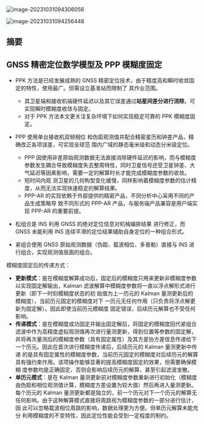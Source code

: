 ![image-20231031094306056](https://pic-bed-1316053657.cos.ap-nanjing.myqcloud.com/img/image-20231031094306056.png)

![image-20231031094256448](https://pic-bed-1316053657.cos.ap-nanjing.myqcloud.com/img/image-20231031094256448.png)

## 摘要





## GNSS 精密定位数学模型及 PPP 模糊度固定

* PPK 方法是已经发展成熟的 GNSS 精密定位技术，由于精度高和瞬时收敛固定的特性，使用最广。但需设立基准站而限制了 其作业范围。
  * 其卫星端和接收机端硬件延迟以及其它误差通过**站星间差分进行消除**，可实现瞬时模糊度收敛与固定。
  * 对于 PPK 方法本文更关注复杂环境下如何实现稳定可靠的 PPK 模糊度固定。 

* PPP 使用单台接收机双频相位 和伪距观测值并配合精密星历和钟差产品，精确改正各项误差，可实现全球范 围内广域的静态毫米级和动态分米级定位。
  * PPP 因使用非差原始观测数据无法直接消除硬件延迟的影响，而与模糊度参数发生耦合导致模糊度失去整周特性，同时卫星信号还受卫星钟差、大气延迟等因素影响，需要一定的解算时长才能完成模糊度参数的收敛。
  * 短时间内观 测卫星的几何构型变化缓慢，同样影响着模糊度参数的估计精度，从而无法实现快速稳定的解算结果。
  * PPP-AR 的实现依赖于外部提供的精密产品，不同分析中心采用不同的产品生成策略导 致不同形式的 PPP-AR 产品，与服务端产品兼容是用户端实现 PPP-AR 的重要前提。









* 松组合是 INS 利用 GNSS 的绝对定位信息对机械编排结果 进行修正，而 GNSS 未能利用 INS 连续平滑的定位结果辅助自身定位的一种组合形式。
* 紧组合使用 GNSS 原始观测数据（伪距、载波相位、多普勒）直接与 INS 进行组合，实现观测值层面的组合。







模糊度固定后的传递方式：

* **更新模式**：是在模糊度解算成功后，固定后的模糊度只用来更新非模糊度参数以实现固定解输出，Kalman 滤波解算中模糊度参数将一直以浮点解形式进行更新（即下一时刻模糊度状态的初 始值为上一历元的 Kalman 量测更新后的模糊度），当前历元固定的模糊度对下 一历元无任何作用（只负责将浮点解更新为固定解）。因此即使当前历元模糊度 固定错误，后续历元解算也不受任何影响。
* **传递模式**：是在模糊度成功固定并输出固定解后，将固定的模糊度回代紧组合滤波中作为高精度虚拟观测值再次进行量测更新，得到位置等参数的固定解， 并将再次量测后的模糊度参数（具有固定属性）及其方差协方差信息传递给下 一个历元。因此在首次进行模糊度传递后，后续历元的 Kalman 量测更新中传递 的是具有固定属性的模糊度参数，当前历元固定的模糊度对后续历元的解算具有强约束作用。该项操作能够显著的提高模糊度固定的效果，但需要确保模糊 度参数均是正确固定，否则会影响后续历元的解算，甚至引起滤波发散。
* **单历元模式**：是在 Kalman 量测更新前对模糊度参数重新进行初始化（模糊度 由伪距和相位观测值计算，模糊度方差设置为较大值）然后再进入量测更新。 每个历元的 Kalman 量测更新都是独立的，前一个历元对下一个历元的解算无任何影响。由于这种解算模式直接将周跳视为模糊度参数的一部分进行估计，因 此可以忽略载波相位周跳的影响，数据处理更为方便。但单历元解算未能充分 利用模糊度的不变特性，因此定位性能会受到一定程度的制约。